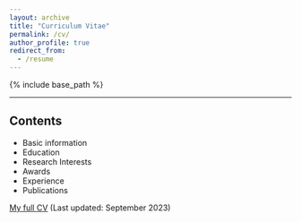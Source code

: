 ```yaml
---
layout: archive
title: "Curriculum Vitae"
permalink: /cv/
author_profile: true
redirect_from:
  - /resume
---
```


{% include base_path %}

----

## **Contents**

- Basic information
- Education 
- Research Interests
- Awards
- Experience
- Publications

 [My full CV](../files/CV_cxh.pdf) (Last updated: September 2023)
